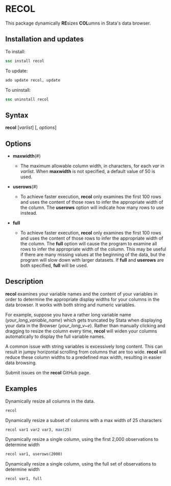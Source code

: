 
# RECOL

This package dynamically **RE**sizes **COL**umns in Stata's data browser.



## Installation and updates

To install:

```stata
ssc install recol
```

To update:

```stata
ado update recol, update
```

To uninstall:

```stata
ssc uninstall recol
```



## Syntax

**recol** [*varlist*] [, *options*]



## Options

- **maxwidth**(#)
	- The maximum allowable column width, in characters, for each *var* in *varlist*. When **maxwidth** is not specified, a default value of 50 is used.

- **userows**(#)
	- To achieve faster execution, **recol** only examines the first 100 rows and uses the content of those rows to infer the appropriate width of the column. The **userows** option will indicate how many rows to use instead.

- **full**
	- To achieve faster execution, **recol** only examines the first 100 rows and uses the content of those rows to infer the appropriate width of the column. The **full** option will cause the program to examine all rows to infer the appropriate width of the column. This may be useful if there are many missing values at the beginning of the data, but the program will slow down with larger datasets. If **full** and **userows** are both specified, **full** will be used.



## Description

**recol** examines your variable names and the content of your variables in order to determine the appropriate display widths for your columns in the data browser. It works with both string and numeric variables.

For example, suppose you have a rather long variable name (*your_long_variable_name*) which gets truncated by Stata when displaying your data in the Browser (*your_long_v~e*). Rather than manually clicking and dragging to resize the column every time, **recol** will widen your columns automatically to display the full variable names.

A common issue with string variables is excessively long content. This can result in jumpy horizontal scrolling from columns that are too wide. **recol** will reduce these column widths to a predefined max width, resulting in easier data browsing.

Submit issues on the **recol** GitHub page.



## Examples

Dynamically resize all columns in the data.

```stata
recol
```

Dynamically resize a subset of columns with a max width of 25 characters

```stata
recol var1 var2 var3, max(25)
```

Dynamically resize a single column, using the first 2,000 observations to determine width

```stata
recol var1, userows(2000)
```

Dynamically resize a single column, using the full set of observations to determine width

```stata
recol var1, full
```
